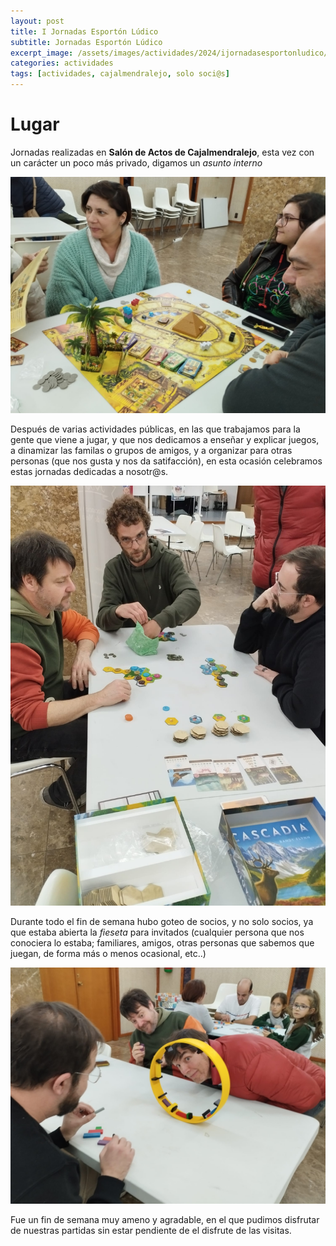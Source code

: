 ```yaml
---
layout: post
title: I Jornadas Esportón Lúdico
subtitle: Jornadas Esportón Lúdico
excerpt_image: /assets/images/actividades/2024/ijornadasesportonludico/cartel.jpg
categories: actividades
tags: [actividades, cajalmendralejo, solo soci@s]
---
```


# Lugar

Jornadas realizadas en <b>Salón de Actos de Cajalmendralejo</b>, esta vez con un carácter un poco más privado, digamos un <i>asunto interno</i>

![banner](/assets/images/actividades/2024/ijornadasesportonludico/iesporton1.jpg)

Después de varias actividades públicas, en las que trabajamos para la gente que viene a jugar, y que nos dedicamos a enseñar y explicar juegos, a dinamizar las familas o grupos de amigos, y a organizar para otras personas (que nos gusta y nos da satifacción), en esta ocasión celebramos estas jornadas dedicadas a nosotr@s.

![banner](/assets/images/actividades/2024/ijornadasesportonludico/iesporton2.jpg)

Durante todo el fin de semana hubo goteo de socios, y no solo socios, ya que estaba abierta la <i>fieseta</i> para invitados (cualquier persona que nos conociera lo estaba; familiares, amigos, otras personas que sabemos que juegan, de forma más o menos ocasional, etc..)

![banner](/assets/images/actividades/2024/ijornadasesportonludico/iesporton3.jpg)

Fue un fin de semana muy ameno y agradable, en el que pudimos disfrutar de nuestras partidas sin estar pendiente de el disfrute de las visitas.
